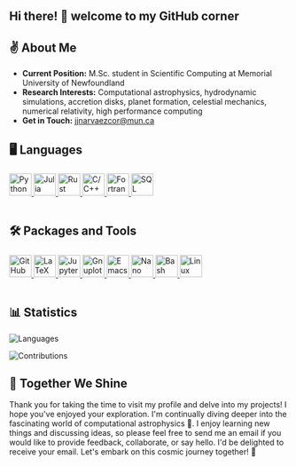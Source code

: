 ## Hi there! 👋 welcome to my GitHub corner

## ✌ About Me
- **Current Position:** M.Sc. student in Scientific Computing at Memorial University of Newfoundland
- **Research Interests:** Computational astrophysics, hydrodynamic simulations, accretion disks, planet formation, celestial mechanics, numerical relativity, high performance computing
- **Get in Touch:** <jjnarvaezcor@mun.ca>

## 🖥 Languages

<div style="clear:left; height: fit-content; padding-top: 5px">

<a href="https://python.org/" target="_blank">
  <img height="40" src="https://cdn.simpleicons.org/python" title="Python" >
</a>

<a href="https://julialang.org/" target="_blank">
  <img height="40" src="https://julialang.org/assets/infra/logo.svg" title="Julia">
</a>

<a href="https://www.rust-lang.org/" target="_blank">
  <img height="40" src="https://upload.wikimedia.org/wikipedia/commons/thumb/d/d5/Rust_programming_language_black_logo.svg/182px-Rust_programming_language_black_logo.svg.png" title="Rust">
</a>

<a href="https://isocpp.org/" target="_blank">
  <img height="40" src="https://isocpp.org/assets/images/cpp_logo.png" title="C/C++">
</a>

<a href="https://fortran-lang.org/" target="_blank">
  <img height="40" src="https://upload.wikimedia.org/wikipedia/commons/thumb/b/b8/Fortran_logo.svg/800px-Fortran_logo.svg.png" title="Fortran">
</a>

<a href="https://www.iso.org/standard/76583.html" target="_blank">
  <img height="40" src="https://cdn-icons-png.flaticon.com/512/4248/4248443.png" title="SQL">
</a>
</div>
<br>

 ## 🛠 Packages and Tools
 <div style="height: fit-content; padding-top: 5px">

<a href="https://github.com/" target="_blank">
  <img height="40" src="https://cdn.simpleicons.org/github/white" title="GitHub">
</a>

  <a href="https://www.latex-project.org/" target="_blank">
  <img height="40" src="https://cdn.simpleicons.org/latex" title="LaTeX">
</a>

<a href="https://jupyter.org/" target="_blank">
  <img height="40" src="https://cdn.simpleicons.org/jupyter" title="Jupyter">
</a>

<a href="http://www.gnuplot.info/" target="_blank">
  <img height="40" src="https://www.svgrepo.com/show/373631/gnuplot.svg" title="Gnuplot">
</a>

<a href="https://www.gnu.org/software/emacs/" target="_blank">
  <img height="40" src="https://www.gnu.org/software/emacs/images/emacs.png" title="Emacs">
</a>

<a href="https://www.nano-editor.org/" target="_blank">
  <img height="40" src="https://upload.wikimedia.org/wikipedia/commons/thumb/8/8a/Gnu-nano.svg/1200px-Gnu-nano.svg.png" title="Nano">
</a>

<a href="https://tiswww.case.edu/php/chet/bash/bashtop.html" target="_blank">
  <img height="40" src="https://tiswww.case.edu/php/chet/img/bash-logo-web.png" title="Bash">
</a>

<a href="https://www.linux.org/" target="_blank">
  <img height="40" src="https://upload.wikimedia.org/wikipedia/commons/a/af/Tux.png" title="Linux">
</a>

</div><br>

## 📊 Statistics
![Languages](https://github-readme-stats.vercel.app/api/top-langs/?username=JackNarvaez&hide=jupyter%20notebook&layout=donut&theme=dracula&langs_count=6)

![Contributions](https://github-profile-summary-cards.vercel.app/api/cards/profile-details?username=JackNarvaez&theme=github_dark)
<br>

## 🌟 Together We Shine

Thank you for taking the time to visit my profile and delve into my projects! I hope you've enjoyed your exploration. I'm continually diving deeper into the fascinating world of computational astrophysics 🌌. I enjoy learning new things and discussing ideas, so please feel free to send me an email if you would like to provide feedback, collaborate, or say hello.  I'd be delighted to receive your email. Let's embark on this cosmic journey together! 🚀
